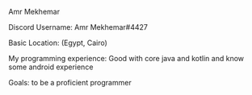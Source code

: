 Amr Mekhemar

Discord Username: Amr Mekhemar#4427

Basic Location: (Egypt, Cairo)

My programming experience: Good with core java and kotlin and know some android experience 

Goals: to be a proficient programmer 
